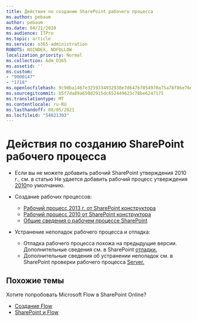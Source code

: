 ```yaml
---
title: Действия по созданию SharePoint рабочего процесса
ms.author: pebaum
author: pebaum
ms.date: 04/21/2020
ms.audience: ITPro
ms.topic: article
ms.service: o365-administration
ROBOTS: NOINDEX, NOFOLLOW
localization_priority: Normal
ms.collection: Adm_O365
ms.assetid: ''
ms.custom:
- "9000147"
- "1718"
ms.openlocfilehash: 9c90ba1467e3259334932938e7d647b7054970a75a78f86e76e503d7295670df
ms.sourcegitcommit: b5f7da89a650d2915dc652449623c78be6247175
ms.translationtype: MT
ms.contentlocale: ru-RU
ms.lasthandoff: 08/05/2021
ms.locfileid: "54021393"
---
```

# <a name="steps-to-create-a-sharepoint-workflow"></a>Действия по созданию SharePoint рабочего процесса

- Если вы не можете добавить рабочий SharePoint утверждения 2010 г., см. в статью Не удается добавить рабочий процесс утверждения [2010](https://docs.microsoft.com/alchemyinsights/can-t-add-default-2010-approval-workflow)по умолчанию.
- Создание рабочих процессов:
    - [Рабочий процесс 2013 г. от SharePoint конструктора](https://docs.microsoft.com/sharepoint/dev/general-development/creating-a-workflow-by-using-sharepoint-designer-and-the-sharepoint-wo)
    - [Рабочий процесс 2010 от SharePoint конструктора](https://support.office.com/article/introduction-to-designing-and-customizing-workflows-32c9c0bf-5e20-4f74-8b9c-d3ea79f2962b)
    - [Общие сведения о рабочем процессе SharePoint](https://support.office.com/article/introduction-to-sharepoint-workflow-07982276-54e8-4e17-8699-5056eff4d9e3)

- Устранение неполадок рабочего процесса и отладка:
    - Отладка рабочего процесса похожа на предыдущие версии.  Дополнительные сведения см. в SharePoint [отладки.](https://docs.microsoft.com/sharepoint/dev/general-development/debugging-sharepoint-server-workflows)
    - Дополнительные сведения об устранении неполадок см. в SharePoint проверки рабочего процесса [Server.](https://docs.microsoft.com/sharepoint/dev/general-development/troubleshooting-sharepoint-server-workflow-validation-errors-in-visio)
 

## <a name="related-topics"></a>Похожие темы
Хотите попробовать Microsoft Flow в SharePoint Online?
- [Создание Flow](https://support.office.com/article/Create-a-flow-for-a-list-or-library-in-SharePoint-Online-or-OneDrive-for-Business-a9c3e03b-0654-46af-a254-20252e580d01) 
- [SharePoint и Flow](https://flow.microsoft.com/blog/sharepoint-and-flow/) 


